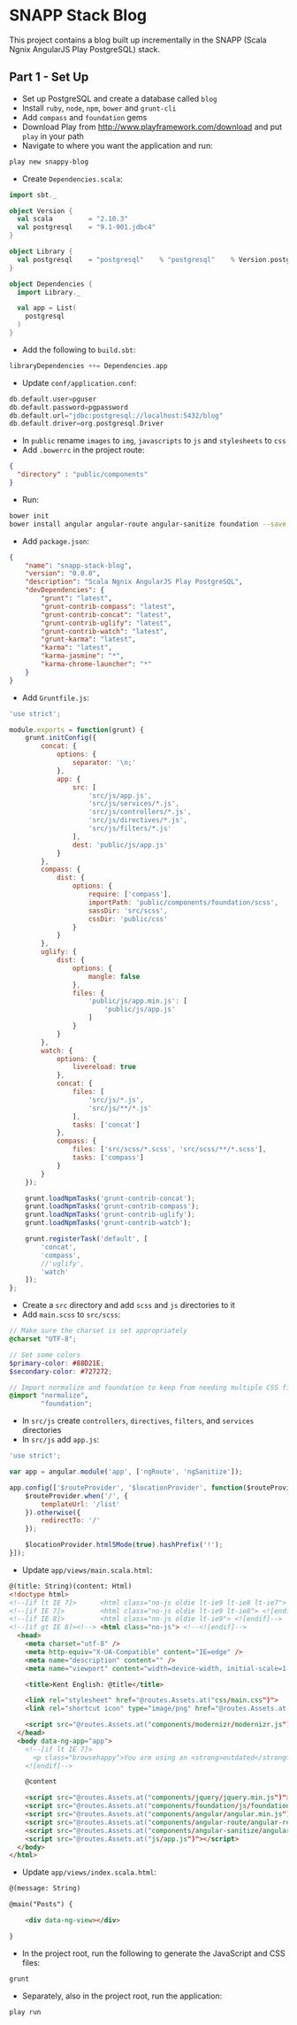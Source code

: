 # SNAPP Stack Blog

This project contains a blog built up incrementally in the SNAPP (Scala Ngnix AngularJS Play PostgreSQL) stack.

## Part 1 - Set Up

* Set up PostgreSQL and create a database called `blog`
* Install `ruby`, `node`, `npm`, `bower` and `grunt-cli`
* Add `compass` and `foundation` gems
* Download Play from http://www.playframework.com/download and put `play` in your path
* Navigate to where you want the application and run:

```bash
play new snappy-blog
```

* Create `Dependencies.scala`:

```scala
import sbt._

object Version {
  val scala         = "2.10.3"
  val postgresql    = "9.1-901.jdbc4"
}

object Library {
  val postgresql    = "postgresql"    % "postgresql"    % Version.postgresql
}

object Dependencies {
  import Library._

  val app = List(
    postgresql
  )
}
```

* Add the following to `build.sbt`:

```sbt
libraryDependencies ++= Dependencies.app
```

* Update `conf/application.conf`:

```scala
db.default.user=pguser
db.default.password=pgpassword
db.default.url="jdbc:postgresql://localhost:5432/blog"
db.default.driver=org.postgresql.Driver
```

* In `public` rename `images` to `img`, `javascripts` to `js` and `stylesheets` to `css`
* Add `.bowerrc` in the project route:

```json
{
  "directory" : "public/components"
}
```

* Run:

```bash
bower init
bower install angular angular-route angular-sanitize foundation --save
```

* Add `package.json`:

```json
{
    "name": "snapp-stack-blog",
    "version": "0.0.0",
    "description": "Scala Ngnix AngularJS Play PostgreSQL",
    "devDependencies": {
        "grunt": "latest",
        "grunt-contrib-compass": "latest",
        "grunt-contrib-concat": "latest",
        "grunt-contrib-uglify": "latest",
        "grunt-contrib-watch": "latest",
        "grunt-karma": "latest",
        "karma": "latest",
        "karma-jasmine": "*",
        "karma-chrome-launcher": "*"
    }
}
```

* Add `Gruntfile.js`:

```javascript
'use strict';

module.exports = function(grunt) {
    grunt.initConfig({
        concat: {
            options: {
                separator: '\n;'
            },
            app: {
                src: [
                    'src/js/app.js',
                    'src/js/services/*.js',
                    'src/js/controllers/*.js',
                    'src/js/directives/*.js',
                    'src/js/filters/*.js'
                ],
                dest: 'public/js/app.js'
            }
        },
        compass: {
            dist: {
                options: {
                    require: ['compass'],
                    importPath: 'public/components/foundation/scss',
                    sassDir: 'src/scss',
                    cssDir: 'public/css'
                }
            }
        },
        uglify: {
            dist: {
                options: {
                    mangle: false
                },
                files: {
                    'public/js/app.min.js': [
                        'public/js/app.js'
                    ]
                }
            }
        },
        watch: {
            options: {
                livereload: true
            },
            concat: {
                files: [
                    'src/js/*.js',
                    'src/js/**/*.js'
                ],
                tasks: ['concat']
            },
            compass: {
                files: ['src/scss/*.scss', 'src/scss/**/*.scss'],
                tasks: ['compass']
            }
        }
    });

    grunt.loadNpmTasks('grunt-contrib-concat');
    grunt.loadNpmTasks('grunt-contrib-compass');
    grunt.loadNpmTasks('grunt-contrib-uglify');
    grunt.loadNpmTasks('grunt-contrib-watch');

    grunt.registerTask('default', [
        'concat',
        'compass',
        //'uglify',
        'watch'
    ]);
};
```

* Create a `src` directory and add `scss` and `js` directories to it
* Add `main.scss` to `src/scss`:

```scss
// Make sure the charset is set appropriately
@charset "UTF-8";

// Set some colors
$primary-color: #88D21E;
$secondary-color: #727272;

// Import normalize and foundation to keep from needing multiple CSS files
@import "normalize",
        "foundation";
```

* In `src/js` create `controllers`, `directives`, `filters`, and `services` directories
* In `src/js` add `app.js`:

```javascript
'use strict';

var app = angular.module('app', ['ngRoute', 'ngSanitize']);

app.config(['$routeProvider', '$locationProvider', function($routeProvider, $locationProvider) {
    $routeProvider.when('/', {
        templateUrl: '/list'
    }).otherwise({
        redirectTo: '/'
    });

    $locationProvider.html5Mode(true).hashPrefix('!');
}]);
```

* Update `app/views/main.scala.html`:

```html
@(title: String)(content: Html)
<!doctype html>
<!--[if lt IE 7]>      <html class="no-js oldie lt-ie9 lt-ie8 lt-ie7"> <![endif]-->
<!--[if IE 7]>         <html class="no-js oldie lt-ie9 lt-ie8"> <![endif]-->
<!--[if IE 8]>         <html class="no-js oldie lt-ie9"> <![endif]-->
<!--[if gt IE 8]><!--> <html class="no-js"> <!--<![endif]-->
  <head>
    <meta charset="utf-8" />
    <meta http-equiv="X-UA-Compatible" content="IE=edge" />
    <meta name="description" content="" />
    <meta name="viewport" content="width=device-width, initial-scale=1.0" />

    <title>Kent English: @title</title>

    <link rel="stylesheet" href="@routes.Assets.at("css/main.css")">
    <link rel="shortcut icon" type="image/png" href="@routes.Assets.at("img/favicon.png")">

    <script src="@routes.Assets.at("components/modernizr/modernizr.js")"></script>
  </head>
  <body data-ng-app="app">
    <!--[if lt IE 7]>
      <p class="browsehappy">You are using an <strong>outdated</strong> browser. Please <a href="http://browsehappy.com/">upgrade your browser</a> to improve your experience.</p>
    <![endif]-->

    @content

    <script src="@routes.Assets.at("components/jquery/jquery.min.js")"></script>
    <script src="@routes.Assets.at("components/foundation/js/foundation.min.js")"></script>
    <script src="@routes.Assets.at("components/angular/angular.min.js")"></script>
    <script src="@routes.Assets.at("components/angular-route/angular-route.min.js")"></script>
    <script src="@routes.Assets.at("components/angular-sanitize/angular-sanitize.min.js")"></script>
    <script src="@routes.Assets.at("js/app.js")"></script>
  </body>
</html>

```

* Update `app/views/index.scala.html`:

```html
@(message: String)

@main("Posts") {

    <div data-ng-view></div>

}

```

* In the project root, run the following to generate the JavaScript and CSS files:

```bash
grunt
```

* Separately, also in the project root, run the application:

```bash
play run
```